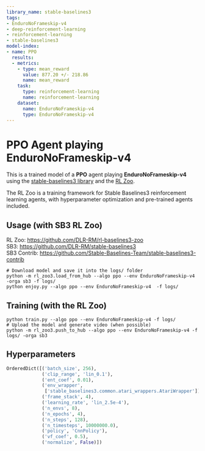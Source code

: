 ```yaml
---
library_name: stable-baselines3
tags:
- EnduroNoFrameskip-v4
- deep-reinforcement-learning
- reinforcement-learning
- stable-baselines3
model-index:
- name: PPO
  results:
  - metrics:
    - type: mean_reward
      value: 877.20 +/- 218.86
      name: mean_reward
    task:
      type: reinforcement-learning
      name: reinforcement-learning
    dataset:
      name: EnduroNoFrameskip-v4
      type: EnduroNoFrameskip-v4
---
```


# **PPO** Agent playing **EnduroNoFrameskip-v4**
This is a trained model of a **PPO** agent playing **EnduroNoFrameskip-v4**
using the [stable-baselines3 library](https://github.com/DLR-RM/stable-baselines3)
and the [RL Zoo](https://github.com/DLR-RM/rl-baselines3-zoo).

The RL Zoo is a training framework for Stable Baselines3
reinforcement learning agents,
with hyperparameter optimization and pre-trained agents included.

## Usage (with SB3 RL Zoo)

RL Zoo: https://github.com/DLR-RM/rl-baselines3-zoo<br/>
SB3: https://github.com/DLR-RM/stable-baselines3<br/>
SB3 Contrib: https://github.com/Stable-Baselines-Team/stable-baselines3-contrib

```
# Download model and save it into the logs/ folder
python -m rl_zoo3.load_from_hub --algo ppo --env EnduroNoFrameskip-v4 -orga sb3 -f logs/
python enjoy.py --algo ppo --env EnduroNoFrameskip-v4  -f logs/
```

## Training (with the RL Zoo)
```
python train.py --algo ppo --env EnduroNoFrameskip-v4 -f logs/
# Upload the model and generate video (when possible)
python -m rl_zoo3.push_to_hub --algo ppo --env EnduroNoFrameskip-v4 -f logs/ -orga sb3
```

## Hyperparameters
```python
OrderedDict([('batch_size', 256),
             ('clip_range', 'lin_0.1'),
             ('ent_coef', 0.01),
             ('env_wrapper',
              ['stable_baselines3.common.atari_wrappers.AtariWrapper']),
             ('frame_stack', 4),
             ('learning_rate', 'lin_2.5e-4'),
             ('n_envs', 8),
             ('n_epochs', 4),
             ('n_steps', 128),
             ('n_timesteps', 10000000.0),
             ('policy', 'CnnPolicy'),
             ('vf_coef', 0.5),
             ('normalize', False)])
```
